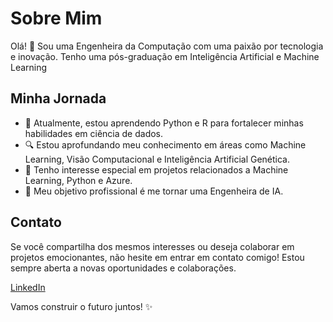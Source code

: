 # Sobre Mim

Olá! 👋 Sou uma Engenheira da Computação com uma paixão por tecnologia e inovação. 
Tenho uma pós-graduação em Inteligência Artificial e Machine Learning

## Minha Jornada

- 🌱 Atualmente, estou aprendendo Python e R para fortalecer minhas habilidades em ciência de dados.
- 🔍 Estou aprofundando meu conhecimento em áreas como Machine Learning, Visão Computacional e Inteligência Artificial Genética.
- 💼 Tenho interesse especial em projetos relacionados a Machine Learning, Python e Azure.
- 🎯 Meu objetivo profissional é me tornar uma Engenheira de IA.

## Contato

Se você compartilha dos mesmos interesses ou deseja colaborar em projetos emocionantes, não hesite em entrar em contato comigo! Estou sempre aberta a novas oportunidades e colaborações.

[LinkedIn](https://www.linkedin.com/in/elizangela-silva-a69a2a96/)

Vamos construir o futuro juntos! ✨
